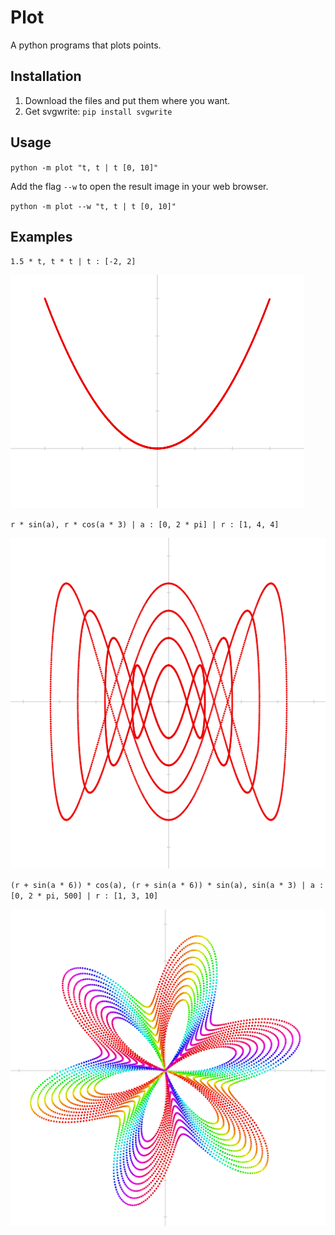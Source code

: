 # Plot

A python programs that plots points.

## Installation

1. Download the files and put them where you want.
2. Get svgwrite: `pip install svgwrite`

## Usage

`python -m plot "t, t | t [0, 10]"`

Add the flag `--w` to open the result image in your web browser.

`python -m plot --w "t, t | t [0, 10]"`

## Examples

`1.5 * t, t * t | t : [-2, 2]`

![Example 3 Image](https://raw.githubusercontent.com/DXsmiley/Plot/master/example3.png)

`r * sin(a), r * cos(a * 3) | a : [0, 2 * pi] | r : [1, 4, 4]`

![Example 1 Image](https://raw.githubusercontent.com/DXsmiley/Plot/master/example1.png)

`(r + sin(a * 6)) * cos(a), (r + sin(a * 6)) * sin(a), sin(a * 3) | a : [0, 2 * pi, 500] | r : [1, 3, 10]`

![Example 2 Image](https://raw.githubusercontent.com/DXsmiley/Plot/master/example2.png)